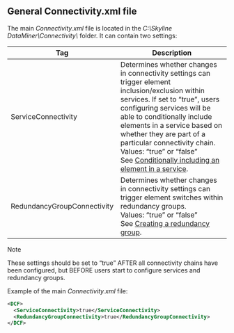 ## General Connectivity.xml file

The main *Connectivity.xml* file is located in the *C:\\Skyline DataMiner\\Connectivity\\* folder. It can contain two settings:

| Tag                         | Description                                                                                                                                                                                                                                                                                                                                                                                                                                                 |
|-----------------------------|-------------------------------------------------------------------------------------------------------------------------------------------------------------------------------------------------------------------------------------------------------------------------------------------------------------------------------------------------------------------------------------------------------------------------------------------------------------|
| ServiceConnectivity         | Determines whether changes in connectivity settings can trigger element inclusion/exclusion within services. If set to “true”, users configuring services will be able to conditionally include elements in a service based on whether they are part of a particular connectivity chain.<br> Values: “true” or “false”<br> See [Conditionally including an element in a service](../../part_2/services/Conditionally_including_an_element_in_a_service.md). |
| RedundancyGroupConnectivity | Determines whether changes in connectivity settings can trigger element switches within redundancy groups.<br> Values: “true” or “false”<br> See [Creating a redundancy group](../../part_2/RedundancyGroups/Creating_a_redundancy_group.md).                                                                                                                                                                                                               |

> [!NOTE]
> These settings should be set to “true” AFTER all connectivity chains have been configured, but BEFORE users start to configure services and redundancy groups.

Example of the main *Connectivity.xml* file:

```xml
<DCF>                                                           
  <ServiceConnectivity>true</ServiceConnectivity>                
  <RedundancyGroupConnectivity>true</RedundancyGroupConnectivity>
</DCF>                                                          
```
